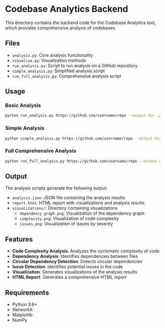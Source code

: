 # Codebase Analytics Backend

This directory contains the backend code for the Codebase Analytics tool, which provides comprehensive analysis of codebases.

## Files

- `analysis.py`: Core analysis functionality
- `visualize.py`: Visualization methods
- `run_analysis.py`: Script to run analysis on a GitHub repository
- `simple_analysis.py`: Simplified analysis script
- `run_full_analysis.py`: Comprehensive analysis script

## Usage

### Basic Analysis

```bash
python run_analysis.py https://github.com/username/repo --output-dir ./output
```

### Simple Analysis

```bash
python simple_analysis.py https://github.com/username/repo --output-dir ./output
```

### Full Comprehensive Analysis

```bash
python run_full_analysis.py https://github.com/username/repo --output-dir ./output
```

## Output

The analysis scripts generate the following output:

- `analysis.json`: JSON file containing the analysis results
- `report.html`: HTML report with visualizations and analysis results
- `visualizations/`: Directory containing visualizations
  - `dependency_graph.png`: Visualization of the dependency graph
  - `complexity.png`: Visualization of code complexity
  - `issues.png`: Visualization of issues by severity

## Features

- **Code Complexity Analysis**: Analyzes the cyclomatic complexity of code
- **Dependency Analysis**: Identifies dependencies between files
- **Circular Dependency Detection**: Detects circular dependencies
- **Issue Detection**: Identifies potential issues in the code
- **Visualization**: Generates visualizations of the analysis results
- **HTML Report**: Generates a comprehensive HTML report

## Requirements

- Python 3.6+
- NetworkX
- Matplotlib
- NumPy

